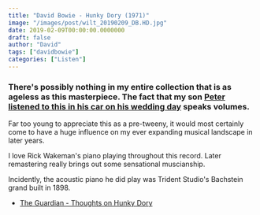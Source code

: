 ```yaml
---
title: "David Bowie - Hunky Dory (1971)"
image: "/images/post/wilt_20190209_DB.HD.jpg"
date: 2019-02-09T00:00:00.0000000
draft: false
author: "David"
tags: ["davidbowie"]
categories: ["Listen"]
---
```

### There's possibly nothing in my entire collection that is as ageless as this masterpiece. The fact that my son [Peter listened to this in his car on his wedding day](http://www.shutupandlisten.co.nz/what-im-listening-too/2019/1/6/david-bowie-hunky-dory-1972) speaks volumes.

 Far too young to appreciate this as a pre-tweeny, it would most certainly come to have a huge influence on my ever expanding musical landscape in later years.

 I love Rick Wakeman's piano playing throughout this record. Later remastering really brings out some sensational muscianship. 

 Incidently, the acoustic piano he did play was Trident Studio's Bachstein grand built in 1898. 

-  [The Guardian - Thoughts on Hunky Dory](https://www.theguardian.com/commentisfree/2016/jan/07/moment-that-changed-me-david-bowie-hunky-dory)